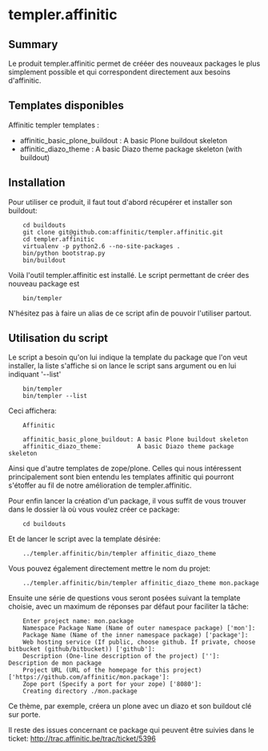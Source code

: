 templer.affinitic
=================

Summary
-------

Le produit templer.affinitic permet de crééer des nouveaux packages le plus simplement possible et qui correspondent directement aux besoins d'affinitic.


Templates disponibles
---------------------

Affinitic templer templates :

* affinitic\_basic\_plone\_buildout : A basic Plone buildout skeleton
* affinitic\_diazo\_theme : A basic Diazo theme package skeleton (with buildout)


Installation
------------

Pour utiliser ce produit, il faut tout d'abord récupérer et installer son buildout:

        cd buildouts
        git clone git@github.com:affinitic/templer.affinitic.git
        cd templer.affinitic
        virtualenv -p python2.6 --no-site-packages .
        bin/python bootstrap.py
        bin/buildout

Voilà l'outil templer.affinitic est installé. Le script permettant de créer des nouveau package est

        bin/templer

N'hésitez pas à faire un alias de ce script afin de pouvoir l'utiliser partout.


Utilisation du script
---------------------

Le script a besoin qu'on lui indique la template du package que l'on veut installer, la liste s'affiche si on lance le script sans argument ou en lui indiquant '--list'

        bin/templer
        bin/templer --list

Ceci affichera:

        Affinitic

        affinitic_basic_plone_buildout: A basic Plone buildout skeleton
        affinitic_diazo_theme:          A basic Diazo theme package skeleton

Ainsi que d'autre templates de zope/plone. Celles qui nous intéressent principalement sont bien entendu les templates affinitic qui pourront s'étoffer au fil de notre amélioration de templer.affinitic.

Pour enfin lancer la création d'un package, il vous suffit de vous trouver dans le dossier là où vous voulez créer ce package:

        cd buildouts

Et de lancer le script avec la template désirée:

        ../templer.affinitic/bin/templer affinitic_diazo_theme

Vous pouvez également directement mettre le nom du projet:

        ../templer.affinitic/bin/templer affinitic_diazo_theme mon.package

Ensuite une série de questions vous seront posées suivant la template choisie, avec un maximum de réponses par défaut pour faciliter la tâche:

        Enter project name: mon.package
        Namespace Package Name (Name of outer namespace package) ['mon']:
        Package Name (Name of the inner namespace package) ['package']:
        Web hosting service (If public, choose github. If private, choose bitbucket (github/bitbucket)) ['github']:
        Description (One-line description of the project) ['']: Description de mon package
        Project URL (URL of the homepage for this project) ['https://github.com/affinitic/mon.package']:
        Zope port (Specify a port for your zope) ['8080']:
        Creating directory ./mon.package

Ce thème, par exemple, créera un plone avec un diazo et son buildout clé sur porte.

Il reste des issues concernant ce package qui peuvent être suivies dans le ticket: http://trac.affinitic.be/trac/ticket/5396

